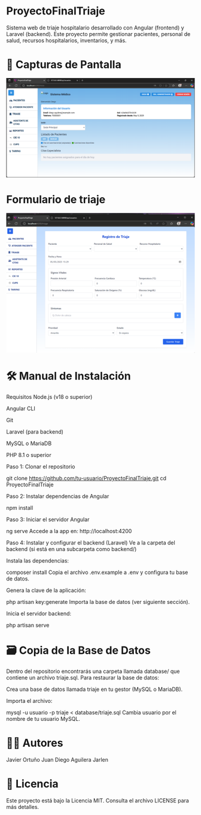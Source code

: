 # ProyectoFinalTriaje
Sistema web de triaje hospitalario desarrollado con Angular (frontend) y Laravel (backend). Este proyecto permite gestionar pacientes, personal de salud, recursos hospitalarios, inventarios, y más.

# 📸 Capturas de Pantalla
![Pantalla de inicio](img/Inicio.png)



# Formulario de triaje

![Pantalla de Triage](img/Triage.png)

# 🛠 Manual de Instalación
Requisitos
Node.js (v18 o superior)

Angular CLI

Git

Laravel (para backend)

MySQL o MariaDB

PHP 8.1 o superior

Paso 1: Clonar el repositorio

  git clone https://github.com/tu-usuario/ProyectoFinalTriaje.git
  cd ProyectoFinalTriaje

Paso 2: Instalar dependencias de Angular

  npm install

Paso 3: Iniciar el servidor Angular

  ng serve
  Accede a la app en: http://localhost:4200

Paso 4: Instalar y configurar el backend (Laravel)
  Ve a la carpeta del backend (si está en una subcarpeta como backend/)

Instala las dependencias:


composer install
Copia el archivo .env.example a .env y configura tu base de datos.

Genera la clave de la aplicación:


php artisan key:generate
Importa la base de datos (ver siguiente sección).

Inicia el servidor backend:


php artisan serve
# 🗃 Copia de la Base de Datos
Dentro del repositorio encontrarás una carpeta llamada database/ que contiene un archivo triaje.sql. Para restaurar la base de datos:

Crea una base de datos llamada triaje en tu gestor (MySQL o MariaDB).

Importa el archivo:


mysql -u usuario -p triaje < database/triaje.sql
Cambia usuario por el nombre de tu usuario MySQL.

# 🧑‍💻 Autores
Javier Ortuño 
Juan Diego Aguilera
Jarlen 

# 📄 Licencia
Este proyecto está bajo la Licencia MIT. Consulta el archivo LICENSE para más detalles.
